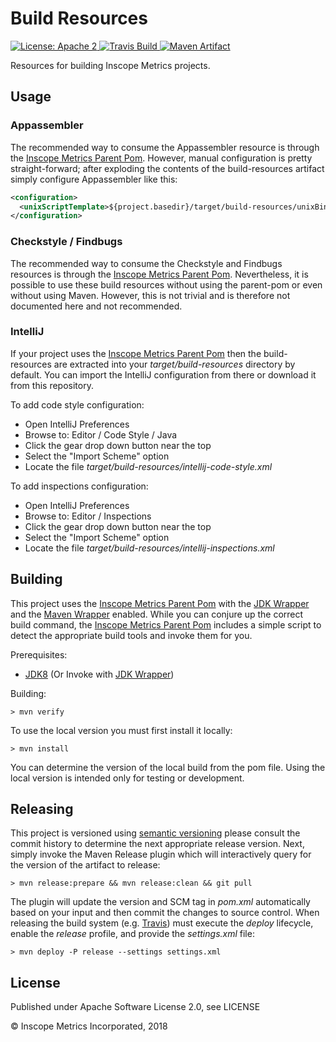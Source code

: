 Build Resources
===============

<a href="https://raw.githubusercontent.com/InscopeMetrics/build-resources/master/LICENSE">
    <img src="https://img.shields.io/hexpm/l/plug.svg"
         alt="License: Apache 2">
</a>
<a href="https://travis-ci.com/InscopeMetrics/build-resources/">
    <img src="https://travis-ci.com/InscopeMetrics/build-resources.svg?branch=master"
         alt="Travis Build">
</a>
<a href="http://search.maven.org/#search%7Cga%7C1%7Cg%3A%22com.inscopemetrics.build%22%20a%3A%22build-resources%22">
    <img src="https://img.shields.io/maven-central/v/com.inscopemetrics.build/build-resources.svg"
         alt="Maven Artifact">
</a>

Resources for building Inscope Metrics projects.

Usage
-----

### Appassembler

The recommended way to consume the Appassembler resource is through the [Inscope Metrics Parent Pom](https://github.com/InscopeMetrics/parent-pom). However, manual
configuration is pretty straight-forward; after exploding the contents of the build-resources artifact simply configure Appassembler like this:

```xml
<configuration>
  <unixScriptTemplate>${project.basedir}/target/build-resources/unixBinTemplate</unixScriptTemplate>
</configuration>
```

### Checkstyle / Findbugs

The recommended way to consume the Checkstyle and Findbugs resources is through the [Inscope Metrics Parent Pom](https://github.com/InscopeMetrics/parent-pom).
Nevertheless, it is possible to use these build resources without using the parent-pom or even without using Maven. However, this is not trivial and is therefore
not documented here and not recommended.

### IntelliJ

If your project uses the [Inscope Metrics Parent Pom](https://github.com/InscopeMetrics/parent-pom) then the build-resources are extracted
into your _target/build-resources_ directory by default. You can import the IntelliJ configuration from there or download it from this
repository.

To add code style configuration:
* Open IntelliJ Preferences
* Browse to: Editor / Code Style / Java
* Click the gear drop down button near the top
* Select the "Import Scheme" option
* Locate the file _target/build-resources/intellij-code-style.xml_

To add inspections configuration:
* Open IntelliJ Preferences
* Browse to: Editor / Inspections
* Click the gear drop down button near the top
* Select the "Import Scheme" option
* Locate the file _target/build-resources/intellij-inspections.xml_

Building
--------

This project uses the [Inscope Metrics Parent Pom](https://github.com/InscopeMetrics/parent-pom) with the
[JDK Wrapper](https://github.com/vjkoskela/jdk-wrapper) and the [Maven Wrapper](https://github.com/rimerosolutions/maven-wrapper) enabled.
While you can conjure up the correct build command, the [Inscope Metrics Parent Pom](https://github.com/InscopeMetrics/parent-pom) includes
a simple script to detect the appropriate build tools and invoke them for you.

Prerequisites:
* [JDK8](http://www.oracle.com/technetwork/java/javase/downloads/jdk8-downloads-2133151.html) (Or Invoke with [JDK Wrapper](https://github.com/vjkoskela/jdk-wrapper))

Building:

```
> mvn verify
```

To use the local version you must first install it locally:

```
> mvn install
```

You can determine the version of the local build from the pom file.  Using the local version is intended only for testing or development.

Releasing
---------

This project is versioned using [semantic versioning](http://semver.org/) please consult the commit history to determine
the next appropriate release version. Next, simply invoke the Maven Release plugin which will interactively query for the
version of the artifact to release:

```
> mvn release:prepare && mvn release:clean && git pull
```

The plugin will update the version and SCM tag in _pom.xml_ automatically based on your input and then commit the changes
to source control. When releasing the build system (e.g. [Travis](travis-ci.org)) must execute the _deploy_ lifecycle,
enable the _release_ profile, and provide the _settings.xml_ file:

```
> mvn deploy -P release --settings settings.xml
```

License
-------

Published under Apache Software License 2.0, see LICENSE

&copy; Inscope Metrics Incorporated, 2018
